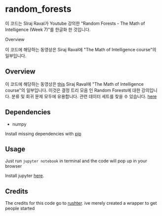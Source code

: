 # random_forests
이 코드는 SIraj Raval가 Youtube  강의한 "Random Forests - The Math of Intelligence (Week 7)"를 한글화 한 것입니다.

Overview

이 코드에 해당하는 동영상은 Siraj Raval에 "The Math of Intelligence course"의 일부입니다.

## Overview

이 코드에 해당하는 동영상은 [this](https://youtu.be/QHOazyP-YlM) Siraj Raval에 "The Math of Intelligence course"의 일부입니다. 이것은 결정 트리 모음 인 Random Forests에 대한 강의입니다. 분류 및 회귀 문제 모두에 유용합니다. 관련 데이터 세트를 찾을 수 있습니다. [here](http://archive.ics.uci.edu/ml/datasets/banknote+authentication)


## Dependencies

* numpy 

Install missing dependencies with [pip](https://pip.pypa.io/en/stable/)

## Usage

Just run `jupyter notebook` in terminal and the code will pop up in your browser

Install jupyter [here](http://jupyter.readthedocs.io/en/latest/install.html).

## Credits

The credits for this code go to [rushter](https://github.com/rushter). ive merely created a wrapper to get people started
